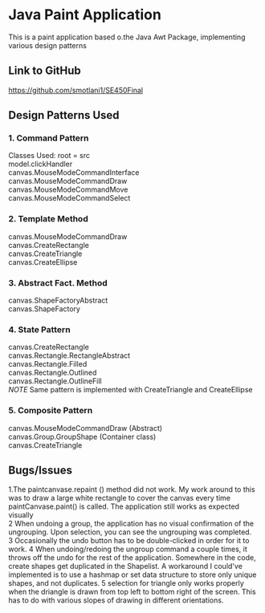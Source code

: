 # Java Paint Application

This is a paint application based o.the Java Awt Package, 
implementing various design patterns
## Link to GitHub
https://github.com/smotlani1/SE450Final

## Design Patterns Used

### 1. Command Pattern

Classes Used: 
root = src <br/>
model.clickHandler <br/>
canvas.MouseModeCommandInterface <br/>
canvas.MouseModeCommandDraw <br/>
canvas.MouseModeCommandMove<br/>
canvas.MouseModeCommandSelect

### 2. Template Method
canvas.MouseModeCommandDraw <br/>
canvas.CreateRectangle <br/>
canvas.CreateTriangle<br/>
canvas.CreateEllipse
### 3. Abstract Fact. Method
canvas.ShapeFactoryAbstract <br/>
canvas.ShapeFactory <br/>
### 4. State Pattern
canvas.CreateRectangle <br/>
canvas.Rectangle.RectangleAbstract <br/>
canvas.Rectangle.Filled <br/>
canvas.Rectangle.Outlined <br/>
canvas.Rectangle.OutlineFill <br/>
*NOTE* Same pattern is implemented with CreateTriangle and CreateEllipse

### 5. Composite Pattern
canvas.MouseModeCommandDraw (Abstract) <br/>
canvas.Group.GroupShape (Container class) <br/>
canvas.CreateTriangle<br/>


## Bugs/Issues
1.The paintcanvase.repaint () method did not work. My work around to this was to draw a large white rectangle to cover the canvas every time paintCanvase.paint() is called. The application still works as expected visually <br/>
2 When undoing a group, the application has no visual confirmation of the ungrouping. Upon selection, you can see the ungrouping was completed. <br/>
3 Occasionally the undo button has to be double-clicked in order for it to work.
4 When undoing/redoing the ungroup command a couple times, it throws off the undo for the rest of the application. Somewhere in the code, create shapes get duplicated in the Shapelist. A workaround I could've implemented is to use a hashmap or set data structure to store only unique shapes, and not duplicates.
5 selection for triangle only works properly when the driangle is drawn from top left to bottom right of the screen. This has to do with various slopes of drawing in different orientations. 